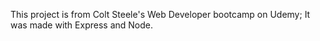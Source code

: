 This project is from Colt Steele's Web Developer bootcamp on Udemy;
It was made with Express and Node.
